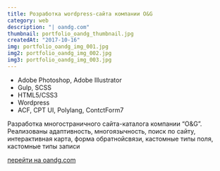 ```yaml
---
title: Розработка wordpress-сайта компании O&G
category: web
description: "| oandg.com"
thumbnail: portfolio_oandg_thumbnail.jpg
createdAt: "2017-10-16"
img: portfolio_oandg_img_001.jpg
img2: portfolio_oandg_img_002.jpg
img3: portfolio_oandg_img_003.jpg
---
```


- Adobe Photoshop, Adobe Illustrator
- Gulp, SCSS
- HTML5/CSS3
- Wordpress
- ACF, CPT UI, Polylang, ContctForm7

Разработка многостраничного сайта-каталога компании “O&G”. Реализованы адаптивность, многоязычность, поиск по сайту, интерактивная карта, форма обратнойсвязи, кастомные типы поля, кастомные типы записи

[перейти на oandg.com](http://oandg.com")
